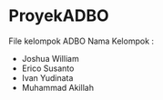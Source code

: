 # ProyekADBO
File kelompok ADBO
Nama Kelompok : 
- Joshua William
- Erico Susanto
- Ivan Yudinata
- Muhammad Akillah
